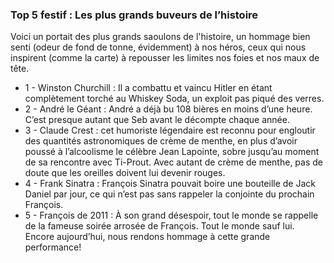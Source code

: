 ### Top 5 festif : Les plus grands buveurs de l’histoire ###

Voici un portait des plus grands saoulons de l'histoire, un hommage bien senti (odeur de fond de tonne, évidemment) à nos héros, ceux qui nous inspirent (comme la carte) à repousser les limites nos foies et nos maux de tête.

- 1 - Winston Churchill : Il a combattu et vaincu Hitler en étant complètement torché au Whiskey Soda, un exploit pas piqué des verres.
- 2 - André le Géant : André a déjà bu 108 bières en moins d’une heure. C’est presque autant que Seb avant le décompte chaque année.
- 3 - Claude Crest : cet humoriste légendaire est reconnu pour engloutir des quantités astronomiques de crème de menthe, en plus d’avoir poussé à l’alcoolisme le célèbre Jean Lapointe, sobre jusqu’au moment de sa rencontre avec Ti-Prout. Avec autant de crème de menthe, pas de doute que les oreilles doivent lui devenir rouges.
- 4 - Frank Sinatra : François Sinatra pouvait boire une bouteille de Jack Daniel par jour, ce qui n’est pas sans rappeler la conjointe du prochain François.
- 5 - François de 2011 : À son grand désespoir, tout le monde se rappelle de la fameuse soirée arrosée de François. Tout le monde sauf lui. Encore aujourd’hui, nous rendons hommage à cette grande performance!
